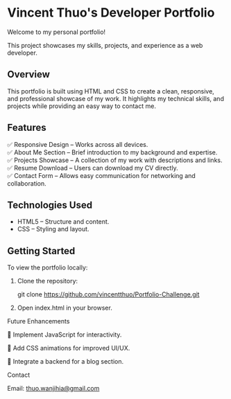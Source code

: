 # Vincent Thuo's Developer Portfolio  

Welcome to my personal portfolio!

This project showcases my skills, projects, and experience as a web developer.  

## Overview  

This portfolio is built using HTML and CSS to create a clean, responsive, and professional showcase of my work. It highlights my technical skills, and projects while providing an easy way to contact me.  

## Features  

✅ Responsive Design – Works across all devices.  
✅ About Me Section – Brief introduction to my background and expertise.  
✅ Projects Showcase – A collection of my work with descriptions and links.  
✅ Resume Download – Users can download my CV directly.  
✅ Contact Form – Allows easy communication for networking and collaboration.  

## Technologies Used  

- HTML5 – Structure and content.  
- CSS – Styling and layout.  


## Getting Started  

To view the portfolio locally:  

1. Clone the repository:  
   
   git clone https://github.com/vincentthuo/Portfolio-Challenge.git

2. Open index.html in your browser.

Future Enhancements

🔹 Implement JavaScript for interactivity.

🔹 Add CSS animations for improved UI/UX.

🔹 Integrate a backend for a blog section.

Contact

Email: thuo.wanjihia@gmail.com